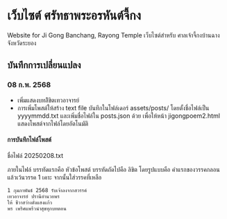 # เว็บไซต์ ศรัทธาพระอรหันต์จี้กง

Website for Ji Gong Banchang, Rayong Temple
เว็บไซต์สำหรับ ศาลเจ้าจี้กงบ้านฉาง จังหวัดระยอง

## บันทึกการเปลี่ยนแปลง

### 08 ก.พ. 2568
- เพิ่มแสดงบทลิิขิตเทวอาจารย์
- การเพิ่มโพสต์ให้สร้าง text file บันทึกในโฟล์เดอร์ assets/posts/ โดยตั้งชื่อไฟล์เป็น yyyymmdd.txt และเพิ่มชื่อไฟล์ใน posts.json ด้วย เพื่อให้หน้า jigongpoem2.html แสดงโพสต์จากไฟล์โดยอัตโนมัติ

#### การบันทึกไฟล์โพสต์
ชื่อไฟล์ 20250208.txt

ภายในไฟล์
บรรทัดแรกคือ หัวข้อโพสต์
บรรทัดถัดไปคือ ลิขิต 
โดยรูปแบบคือ คำแรกของวรรคกลอน แล้วเว้นวรรค 1 เคาะ จากนั้นใส่วรรคที่เหลือ
````
1 กุมภาพันธ์ 2568 รับเจ้าลงจากสวรรค์
เทวอาจารย์ ปรานีอำนวยพร
ให้ ชีวาสว่างดั่งแสงแก้ว
พร เพริศแพร้วนำสุขทุกบทตอน
````